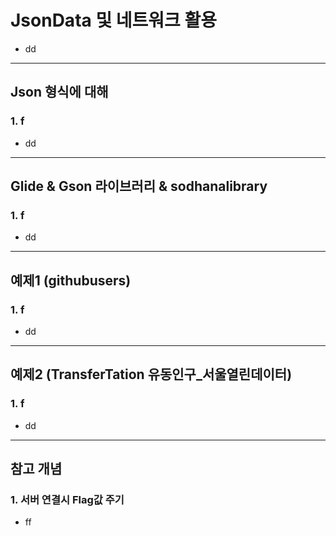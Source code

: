 # JsonData 및 네트워크 활용
  - dd

---

## Json 형식에 대해
  ### 1. f
  - dd


---

## Glide & Gson 라이브러리 & sodhanalibrary
  ### 1. f
  - dd


---

## 예제1 (githubusers)
  ### 1. f
  - dd


---

## 예제2 (TransferTation 유동인구_서울열린데이터)
  ### 1. f
  - dd


---

## 참고 개념

  ### 1. 서버 연결시 Flag값 주기
  - ff
